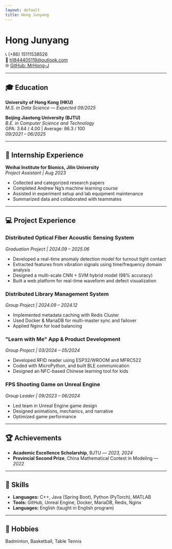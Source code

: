 ```yaml
---
layout: default
title: Hong Junyang
---
```


# Hong Junyang

📞 (+86) 15111538526  
📧 [h1844405119@outlook.com](mailto:h1844405119@outlook.com)  
🌐 [GitHub: MrHong-J](https://github.com/MrHong-J)

---

## 🎓 Education

**University of Hong Kong (HKU)**  
*M.S. in Data Science* — *Expected 09/2025*

**Beijing Jiaotong University (BJTU)**  
*B.E. in Computer Science and Technology*  
GPA: 3.64 / 4.00 | Average: 86.3 / 100  
*09/2021 – 06/2025*

---

## 💼 Internship Experience

**Weihai Institute for Bionics, Jilin University**  
*Project Assistant | Aug 2023*

- Collected and categorized research papers
- Completed Andrew Ng’s machine learning course
- Assisted in experiment setup and lab equipment maintenance
- Summarized data and collaborated with teammates

---

## 💻 Project Experience

### Distributed Optical Fiber Acoustic Sensing System  

*Graduation Project | 2024.09 – 2025.06*

- Developed a real-time anomaly detection model for turnout tight contact
- Extracted features from vibration signals using time/frequency domain analysis
- Designed a multi-scale CNN + SVM hybrid model (98% accuracy)
- Built a web platform for real-time waveform and defect visualization

### Distributed Library Management System  

*Group Project | 2024.09 – 2024.12*

- Implemented metadata caching with Redis Cluster
- Used Docker & MariaDB for multi-master sync and failover
- Applied Nginx for load balancing

### "Learn with Me" App & Product Development  

*Group Project | 03/2024 – 05/2024*

- Developed RFID reader using ESP32/WROOM and MFRC522
- Coded with MicroPython, and built BLE communication
- Designed an NFC-based Chinese learning tool for kids

### FPS Shooting Game on Unreal Engine  

*Group Leader | 09/2023 – 06/2024*

- Led team in Unreal Engine game design
- Designed animations, mechanics, and narrative
- Optimized game performance

---

## 🏆 Achievements

- **Academic Excellence Scholarship**, BJTU — *2023, 2024*  
- **Provincial Second Prize**, China Mathematical Contest in Modeling — *2022*

---

## 🧠 Skills

- **Languages:** C++, Java (Spring Boot), Python (PyTorch), MATLAB  
- **Tools:** GitHub, Unreal Engine, Docker, MariaDB, Redis, Nginx  
- **Languages:** English (taught in English program)

---

## 🎯 Hobbies

Badminton, Basketball, Table Tennis
